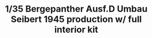 ---
layout: product
title: "1/35 Bergepanther Ausf.D Umbau Seibert 1945 production w/ full interior kit"
price: "6500" 
desc: "Maketa"
img_path: "/assets/img/TAKO2102.jpg"
brand: "N/A"
available: false
special_offer: false
new: false
soon: false
cat: "010000"
subcat: "010200"
subsubcat: "0N/A"
sifra: "TAKO2102"
popular: true
---
